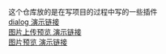 
这个仓库放的是在写项目的过程中写的一些插件 <br/>
[dialog 演示链接](https://yuelqs.github.io/plugins/dialog/dialog.html) <br/>
[图片上传预览 演示链接](https://yuelqs.github.io/plugins/imgupload/index.html)<br/>
[图片预览 演示链接](https://yuelqs.github.io/plugins/zoomImg/index1.html)<br/>
